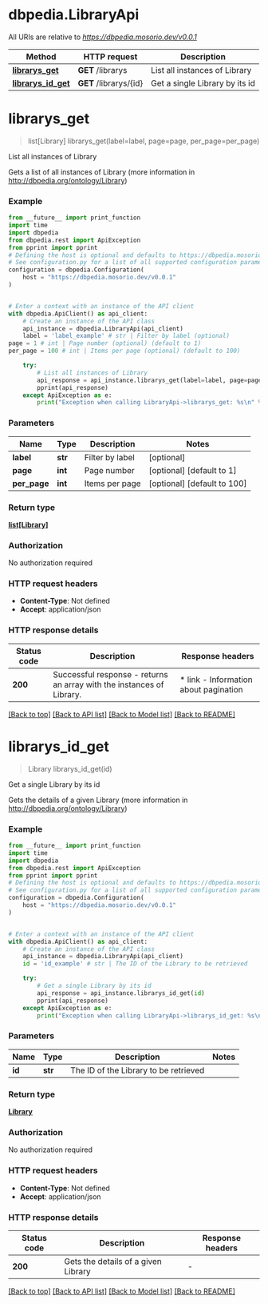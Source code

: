 # dbpedia.LibraryApi

All URIs are relative to *https://dbpedia.mosorio.dev/v0.0.1*

Method | HTTP request | Description
------------- | ------------- | -------------
[**librarys_get**](LibraryApi.md#librarys_get) | **GET** /librarys | List all instances of Library
[**librarys_id_get**](LibraryApi.md#librarys_id_get) | **GET** /librarys/{id} | Get a single Library by its id


# **librarys_get**
> list[Library] librarys_get(label=label, page=page, per_page=per_page)

List all instances of Library

Gets a list of all instances of Library (more information in http://dbpedia.org/ontology/Library)

### Example

```python
from __future__ import print_function
import time
import dbpedia
from dbpedia.rest import ApiException
from pprint import pprint
# Defining the host is optional and defaults to https://dbpedia.mosorio.dev/v0.0.1
# See configuration.py for a list of all supported configuration parameters.
configuration = dbpedia.Configuration(
    host = "https://dbpedia.mosorio.dev/v0.0.1"
)


# Enter a context with an instance of the API client
with dbpedia.ApiClient() as api_client:
    # Create an instance of the API class
    api_instance = dbpedia.LibraryApi(api_client)
    label = 'label_example' # str | Filter by label (optional)
page = 1 # int | Page number (optional) (default to 1)
per_page = 100 # int | Items per page (optional) (default to 100)

    try:
        # List all instances of Library
        api_response = api_instance.librarys_get(label=label, page=page, per_page=per_page)
        pprint(api_response)
    except ApiException as e:
        print("Exception when calling LibraryApi->librarys_get: %s\n" % e)
```

### Parameters

Name | Type | Description  | Notes
------------- | ------------- | ------------- | -------------
 **label** | **str**| Filter by label | [optional] 
 **page** | **int**| Page number | [optional] [default to 1]
 **per_page** | **int**| Items per page | [optional] [default to 100]

### Return type

[**list[Library]**](Library.md)

### Authorization

No authorization required

### HTTP request headers

 - **Content-Type**: Not defined
 - **Accept**: application/json

### HTTP response details
| Status code | Description | Response headers |
|-------------|-------------|------------------|
**200** | Successful response - returns an array with the instances of Library. |  * link - Information about pagination <br>  |

[[Back to top]](#) [[Back to API list]](../README.md#documentation-for-api-endpoints) [[Back to Model list]](../README.md#documentation-for-models) [[Back to README]](../README.md)

# **librarys_id_get**
> Library librarys_id_get(id)

Get a single Library by its id

Gets the details of a given Library (more information in http://dbpedia.org/ontology/Library)

### Example

```python
from __future__ import print_function
import time
import dbpedia
from dbpedia.rest import ApiException
from pprint import pprint
# Defining the host is optional and defaults to https://dbpedia.mosorio.dev/v0.0.1
# See configuration.py for a list of all supported configuration parameters.
configuration = dbpedia.Configuration(
    host = "https://dbpedia.mosorio.dev/v0.0.1"
)


# Enter a context with an instance of the API client
with dbpedia.ApiClient() as api_client:
    # Create an instance of the API class
    api_instance = dbpedia.LibraryApi(api_client)
    id = 'id_example' # str | The ID of the Library to be retrieved

    try:
        # Get a single Library by its id
        api_response = api_instance.librarys_id_get(id)
        pprint(api_response)
    except ApiException as e:
        print("Exception when calling LibraryApi->librarys_id_get: %s\n" % e)
```

### Parameters

Name | Type | Description  | Notes
------------- | ------------- | ------------- | -------------
 **id** | **str**| The ID of the Library to be retrieved | 

### Return type

[**Library**](Library.md)

### Authorization

No authorization required

### HTTP request headers

 - **Content-Type**: Not defined
 - **Accept**: application/json

### HTTP response details
| Status code | Description | Response headers |
|-------------|-------------|------------------|
**200** | Gets the details of a given Library |  -  |

[[Back to top]](#) [[Back to API list]](../README.md#documentation-for-api-endpoints) [[Back to Model list]](../README.md#documentation-for-models) [[Back to README]](../README.md)

